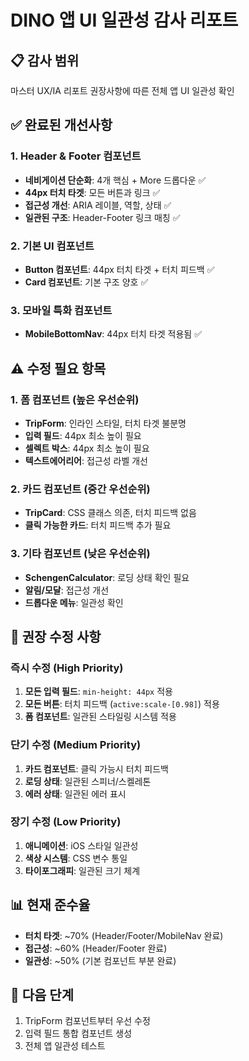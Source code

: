 # DINO 앱 UI 일관성 감사 리포트

## 📋 감사 범위
마스터 UX/IA 리포트 권장사항에 따른 전체 앱 UI 일관성 확인

## ✅ 완료된 개선사항

### 1. Header & Footer 컴포넌트
- **네비게이션 단순화**: 4개 핵심 + More 드롭다운 ✅
- **44px 터치 타겟**: 모든 버튼과 링크 ✅
- **접근성 개선**: ARIA 레이블, 역할, 상태 ✅
- **일관된 구조**: Header-Footer 링크 매칭 ✅

### 2. 기본 UI 컴포넌트
- **Button 컴포넌트**: 44px 터치 타겟 + 터치 피드백 ✅
- **Card 컴포넌트**: 기본 구조 양호 ✅

### 3. 모바일 특화 컴포넌트
- **MobileBottomNav**: 44px 터치 타겟 적용됨 ✅

## ⚠️ 수정 필요 항목

### 1. 폼 컴포넌트 (높은 우선순위)
- **TripForm**: 인라인 스타일, 터치 타겟 불분명
- **입력 필드**: 44px 최소 높이 필요
- **셀렉트 박스**: 44px 최소 높이 필요
- **텍스트에어리어**: 접근성 라벨 개선

### 2. 카드 컴포넌트 (중간 우선순위)
- **TripCard**: CSS 클래스 의존, 터치 피드백 없음
- **클릭 가능한 카드**: 터치 피드백 추가 필요

### 3. 기타 컴포넌트 (낮은 우선순위)
- **SchengenCalculator**: 로딩 상태 확인 필요
- **알림/모달**: 접근성 개선
- **드롭다운 메뉴**: 일관성 확인

## 🎯 권장 수정 사항

### 즉시 수정 (High Priority)
1. **모든 입력 필드**: `min-height: 44px` 적용
2. **모든 버튼**: 터치 피드백 (`active:scale-[0.98]`) 적용  
3. **폼 컴포넌트**: 일관된 스타일링 시스템 적용

### 단기 수정 (Medium Priority)
1. **카드 컴포넌트**: 클릭 가능시 터치 피드백
2. **로딩 상태**: 일관된 스피너/스켈레톤
3. **에러 상태**: 일관된 에러 표시

### 장기 수정 (Low Priority)
1. **애니메이션**: iOS 스타일 일관성
2. **색상 시스템**: CSS 변수 통일
3. **타이포그래피**: 일관된 크기 체계

## 📊 현재 준수율
- **터치 타겟**: ~70% (Header/Footer/MobileNav 완료)
- **접근성**: ~60% (Header/Footer 완료)
- **일관성**: ~50% (기본 컴포넌트 부분 완료)

## 🚀 다음 단계
1. TripForm 컴포넌트부터 우선 수정
2. 입력 필드 통합 컴포넌트 생성
3. 전체 앱 일관성 테스트
